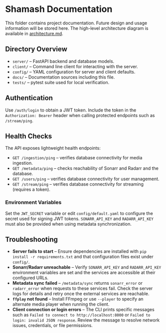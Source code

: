 # Shamash Documentation

This folder contains project documentation. Future design and usage
information will be stored here. The high-level architecture diagram is
available in [architecture.md](architecture.md).

## Directory Overview

* `server/` &ndash; FastAPI backend and database models.
* `client/` &ndash; Command line client for interacting with the server.
* `config/` &ndash; YAML configuration for server and client defaults.
* `docs/` &ndash; Documentation sources including this file.
* `tests/` &ndash; pytest suite used for local verification.

## Authentication

Use `/auth/login` to obtain a JWT token. Include the token in the
`Authorization: Bearer` header when calling protected endpoints such as
`/stream/ping`.

## Health Checks

The API exposes lightweight health endpoints:

* `GET /ingestion/ping` &ndash; verifies database connectivity for media ingestion.
* `GET /metadata/ping` &ndash; checks reachability of Sonarr and Radarr and the database.
* `GET /users/ping` &ndash; verifies database connectivity for user management.
* `GET /stream/ping` &ndash; verifies database connectivity for streaming (requires a token).

### Environment Variables

Set the `JWT_SECRET` variable or edit `config/default.yaml` to configure the
secret used for signing JWT tokens. `SONARR_API_KEY` and `RADARR_API_KEY` must
also be provided when using metadata synchronization.

## Troubleshooting

* **Server fails to start** &ndash; Ensure dependencies are installed with
  `pip install -r requirements.txt` and that configuration files exist under
  `config/`.
* **Sonarr/Radarr unreachable** &ndash; Verify `SONARR_API_KEY` and
  `RADARR_API_KEY` environment variables are set and the services are
  accessible at their configured URLs.
* **Metadata sync failed** &ndash; `/metadata/sync` returns `sonarr_error` or
  `radarr_error` when requests to these services fail. Check the server logs for
  details and retry once the external services are reachable.
* **`ffplay` not found** &ndash; Install FFmpeg or use `--player` to specify an
  alternate media player when running the client.
* **Client connection or login errors** &ndash; The CLI prints specific messages
  such as `Failed to connect to http://localhost:8000` or `Failed to login:
  invalid JSON response`. Review the message to resolve network issues,
  credentials, or file permissions.
